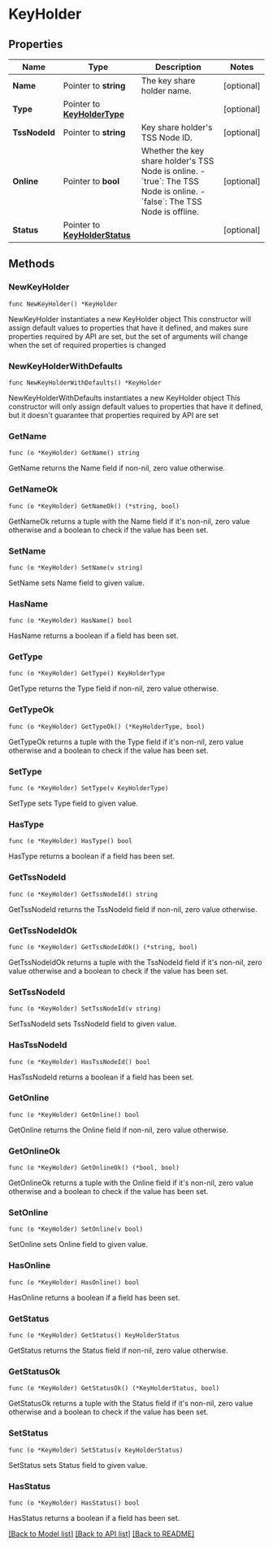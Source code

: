 # KeyHolder

## Properties

Name | Type | Description | Notes
------------ | ------------- | ------------- | -------------
**Name** | Pointer to **string** | The key share holder name. | [optional] 
**Type** | Pointer to [**KeyHolderType**](KeyHolderType.md) |  | [optional] 
**TssNodeId** | Pointer to **string** | Key share holder&#39;s TSS Node ID. | [optional] 
**Online** | Pointer to **bool** | Whether the key share holder&#39;s TSS Node is online. - &#x60;true&#x60;: The TSS Node is online.  - &#x60;false&#x60;: The TSS Node is offline.  | [optional] 
**Status** | Pointer to [**KeyHolderStatus**](KeyHolderStatus.md) |  | [optional] 

## Methods

### NewKeyHolder

`func NewKeyHolder() *KeyHolder`

NewKeyHolder instantiates a new KeyHolder object
This constructor will assign default values to properties that have it defined,
and makes sure properties required by API are set, but the set of arguments
will change when the set of required properties is changed

### NewKeyHolderWithDefaults

`func NewKeyHolderWithDefaults() *KeyHolder`

NewKeyHolderWithDefaults instantiates a new KeyHolder object
This constructor will only assign default values to properties that have it defined,
but it doesn't guarantee that properties required by API are set

### GetName

`func (o *KeyHolder) GetName() string`

GetName returns the Name field if non-nil, zero value otherwise.

### GetNameOk

`func (o *KeyHolder) GetNameOk() (*string, bool)`

GetNameOk returns a tuple with the Name field if it's non-nil, zero value otherwise
and a boolean to check if the value has been set.

### SetName

`func (o *KeyHolder) SetName(v string)`

SetName sets Name field to given value.

### HasName

`func (o *KeyHolder) HasName() bool`

HasName returns a boolean if a field has been set.

### GetType

`func (o *KeyHolder) GetType() KeyHolderType`

GetType returns the Type field if non-nil, zero value otherwise.

### GetTypeOk

`func (o *KeyHolder) GetTypeOk() (*KeyHolderType, bool)`

GetTypeOk returns a tuple with the Type field if it's non-nil, zero value otherwise
and a boolean to check if the value has been set.

### SetType

`func (o *KeyHolder) SetType(v KeyHolderType)`

SetType sets Type field to given value.

### HasType

`func (o *KeyHolder) HasType() bool`

HasType returns a boolean if a field has been set.

### GetTssNodeId

`func (o *KeyHolder) GetTssNodeId() string`

GetTssNodeId returns the TssNodeId field if non-nil, zero value otherwise.

### GetTssNodeIdOk

`func (o *KeyHolder) GetTssNodeIdOk() (*string, bool)`

GetTssNodeIdOk returns a tuple with the TssNodeId field if it's non-nil, zero value otherwise
and a boolean to check if the value has been set.

### SetTssNodeId

`func (o *KeyHolder) SetTssNodeId(v string)`

SetTssNodeId sets TssNodeId field to given value.

### HasTssNodeId

`func (o *KeyHolder) HasTssNodeId() bool`

HasTssNodeId returns a boolean if a field has been set.

### GetOnline

`func (o *KeyHolder) GetOnline() bool`

GetOnline returns the Online field if non-nil, zero value otherwise.

### GetOnlineOk

`func (o *KeyHolder) GetOnlineOk() (*bool, bool)`

GetOnlineOk returns a tuple with the Online field if it's non-nil, zero value otherwise
and a boolean to check if the value has been set.

### SetOnline

`func (o *KeyHolder) SetOnline(v bool)`

SetOnline sets Online field to given value.

### HasOnline

`func (o *KeyHolder) HasOnline() bool`

HasOnline returns a boolean if a field has been set.

### GetStatus

`func (o *KeyHolder) GetStatus() KeyHolderStatus`

GetStatus returns the Status field if non-nil, zero value otherwise.

### GetStatusOk

`func (o *KeyHolder) GetStatusOk() (*KeyHolderStatus, bool)`

GetStatusOk returns a tuple with the Status field if it's non-nil, zero value otherwise
and a boolean to check if the value has been set.

### SetStatus

`func (o *KeyHolder) SetStatus(v KeyHolderStatus)`

SetStatus sets Status field to given value.

### HasStatus

`func (o *KeyHolder) HasStatus() bool`

HasStatus returns a boolean if a field has been set.


[[Back to Model list]](../README.md#documentation-for-models) [[Back to API list]](../README.md#documentation-for-api-endpoints) [[Back to README]](../README.md)


